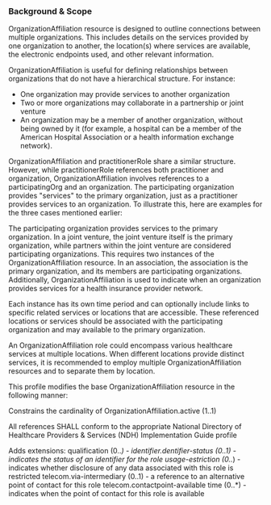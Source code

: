 ### Background & Scope
OrganizationAffiliation resource is designed to outline connections between multiple organizations. This includes details on the services provided by one organization to another, the location(s) where services are available, the electronic endpoints used, and other relevant information.

OrganizationAffiliation is useful for defining relationships between organizations that do not have a hierarchical structure. For instance:

- One organization may provide services to another organization
- Two or more organizations may collaborate in a partnership or joint venture
- An organization may be a member of another organization, without being owned by it (for example, a hospital can be a member of the American Hospital Association or a health information exchange network).

OrganizationAffiliation and practitionerRole share a similar structure. However, while practitionerRole references both practitioner and organization, OrganizationAffiliation involves references to a participatingOrg and an organization. The participating organization provides "services" to the primary organization, just as a practitioner provides services to an organization. To illustrate this, here are examples for the three cases mentioned earlier:

The participating organization provides services to the primary organization.
In a joint venture, the joint venture itself is the primary organization, while partners within the joint venture are considered participating organizations. This requires two instances of the OrganizationAffiliation resource.
In an association, the association is the primary organization, and its members are participating organizations.
Additionally, OrganizationAffiliation is used to indicate when an organization provides services for a health insurance provider network.

Each instance has its own time period and can optionally include links to specific related services or locations that are accessible. These referenced locations or services should be associated with the participating organization and may available to the primary organization.

An OrganizationAffiliation role could encompass various healthcare services at multiple locations. When different locations provide distinct services, it is recommended to employ multiple OrganizationAffiliation resources and to separate them by location.

This profile modifies the base OrganizationAffiliation resource in the following manner:

Constrains the cardinality of OrganizationAffiliation.active (1..1)

All references SHALL conform to the appropriate National Directory of Healthcare Providers & Services (NDH) Implementation Guide profile

Adds extensions:
qualification (0..*) - 
identifier.dentifier-status (0..1) - indicates the status of an identifier for the role
usage-estriction (0..*) - indicates whether disclosure of any data associated with this role is restricted
telecom.via-intermediary (0..1) - a reference to an alternative point of contact for this role
telecom.contactpoint-available time (0..*) - indicates when the point of contact for this role is available
